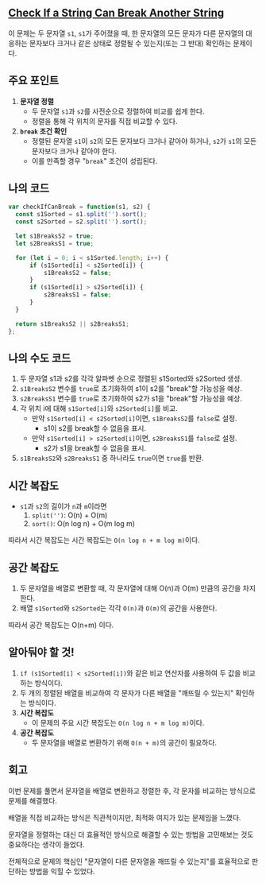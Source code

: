 ## [Check If a String Can Break Another String](https://leetcode.com/problems/check-if-a-string-can-break-another-string/)

이 문제는 두 문자열 `s1`, `s1`가 주어졌을 때, 한 문자열의 모든 문자가 다른 문자열의 대응하는 문자보다 크거나 같은 상태로 정렬될 수 있는지(또는 그 반대) 확인하는 문제이다.

## 주요 포인트

1. **문자열 정렬**
    - 두 문자열 `s1`과 `s2`를 사전순으로 정렬하여 비교를 쉽게 한다.
    - 정렬을 통해 각 위치의 문자를 직접 비교할 수 있다.
2. **`break` 조건 확인**
    - 정렬된 문자열 `s1`이 `s2`의 모든 문자보다 크거나 같아야 하거나, `s2`가 `s1`의 모든 문자보다 크거나 같아야 한다.
    - 이를 만족할 경우 "`break`" 조건이 성립된다.

## 나의 코드

```jsx
var checkIfCanBreak = function(s1, s2) {
  const s1Sorted = s1.split('').sort();
  const s2Sorted = s2.split('').sort();

  let s1BreaksS2 = true;
  let s2BreaksS1 = true;

  for (let i = 0; i < s1Sorted.length; i++) {
      if (s1Sorted[i] < s2Sorted[i]) {
          s1BreaksS2 = false;
      }
      if (s1Sorted[i] > s2Sorted[i]) {
          s2BreaksS1 = false;
      }
  }

  return s1BreaksS2 || s2BreaksS1;
};
```

## 나의 수도 코드

1. 두 문자열 s1과 s2를 각각 알파벳 순으로 정렬된 s1Sorted와 s2Sorted 생성.
2. `s1BreaksS2` 변수를 `true`로 초기화하여 s1이 s2를 "break"할 가능성을 예상.
3. `s2BreaksS1` 변수를 `true`로 초기화하여 s2가 s1을 "break"할 가능성을 예상.
4. 각 위치 i에 대해 `s1Sorted[i]`와 `s2Sorted[i]`를 비교.
    - 만약 `s1Sorted[i] < s2Sorted[i]`이면, `s1BreaksS2`를 `false`로 설정.
        - s1이 s2를 break할 수 없음을 표시.
    - 만약 `s1Sorted[i] > s2Sorted[i]`이면, `s2BreaksS1`를 `false`로 설정.
        - s2가 s1을 break할 수 없음을 표시.
5. `s1BreaksS2`와 `s2BreaksS1` 중 하나라도 `true`이면 `true`를 반환.

## 시간 복잡도

- `s1`과 `s2`의 길이가 `n`과 `m`이라면
    1. `split('')`: O(n) + O(m)
    2. `sort()`: O(n log n) + O(m log m)

따라서 시간 복잡도는 시간 복잡도는 `O(n log n + m log m)`이다.

## 공간 복잡도

1. 두 문자열을 배열로 변환할 때, 각 문자열에 대해 O(n)과 O(m) 만큼의 공간을 차지한다.
2. 배열 `s1Sorted`와 `s2Sorted`는 각각 `O(n)`과 `O(m)`의 공간을 사용한다.

따라서 공간 복잡도는 O(n+m) 이다.

## 알아둬야 할 것!

1. `if (s1Sorted[i] < s2Sorted[i])`와 같은 비교 연산자를 사용하여 두 값을 비교하는 방식이다.
2. 두 개의 정렬된 배열을 비교하여 각 문자가 다른 배열을 "깨뜨릴 수 있는지" 확인하는 방식이다.
3. **시간 복잡도**
    - 이 문제의 주요 시간 복잡도는 `O(n log n + m log m)`이다.
4. **공간 복잡도**
    - 두 문자열을 배열로 변환하기 위해 `O(n + m)`의 공간이 필요하다.

## 회고

이번 문제를 풀면서 문자열을 배열로 변환하고 정렬한 후, 각 문자를 비교하는 방식으로 문제를 해결했다.

 배열을 직접 비교하는 방식은 직관적이지만, 최적화 여지가 있는 문제임을 느꼈다.

문자열을 정렬하는 대신 더 효율적인 방식으로 해결할 수 있는 방법을 고민해보는 것도 중요하다는 생각이 들었다. 

전체적으로 문제의 핵심인 "문자열이 다른 문자열을 깨뜨릴 수 있는지"를 효율적으로 판단하는 방법을 익힐 수 있었다.
